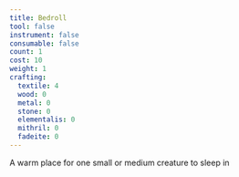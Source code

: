 ```yaml
---
title: Bedroll
tool: false
instrument: false
consumable: false
count: 1
cost: 10
weight: 1
crafting:
  textile: 4
  wood: 0
  metal: 0
  stone: 0
  elementalis: 0
  mithril: 0
  fadeite: 0
---
```


A warm place for one small or medium creature to sleep in
